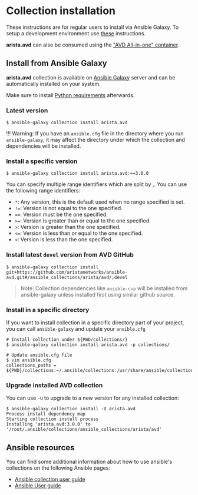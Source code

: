 # Collection installation

These instructions are for regular users to install via Ansible Galaxy. To setup a development environment use [these](../contribution/setup-environment.md) instructions.

__arista.avd__ can also be consumed using the ["AVD All-in-one" container](https://github.com/arista-netdevops-community/avd-all-in-one-container).

## Install from Ansible Galaxy

__arista.avd__ collection is available on [Ansible Galaxy](https://galaxy.ansible.com/arista/avd) server and can be automatically installed on your system.

Make sure to install [Python requirements](requirements.md#additional-python-libraries-required) afterwards.

### Latest version

```shell
$ ansible-galaxy collection install arista.avd
```
!!! Warning: If you have an `ansible.cfg` file in the directory where you run `ansible-galaxy`, it may affect the directory under which the collection and dependencies will be installed.

### Install a specific version

```shell
$ ansible-galaxy collection install arista.avd:==3.0.0
```

You can specify multiple range identifiers which are split by ,. You can use the following range identifiers:

- `*`: Any version, this is the default used when no range specified is set.
- `!=`: Version is not equal to the one specified.
- `==`: Version must be the one specified.
- `>=`: Version is greater than or equal to the one specified.
- `>`: Version is greater than the one specified.
- `<=`: Version is less than or equal to the one specified.
- `<`: Version is less than the one specified.

### Install latest `devel` version from AVD GitHub

```shell
$ ansible-galaxy collection install git+https://github.com/aristanetworks/ansible-avd.git#/ansible_collections/arista/avd/,devel
```
> Note: Collection dependencies like `ansible-cvp` will be installed from ansible-galaxy unless installed first using similar github source.

### Install in a specific directory

If you want to install collection in a specific directory part of your project, you can call `ansible-galaxy` and update your `ansible.cfg`

```shell
# Install collection under ${PWD/collections/}
$ ansible-galaxy collection install arista.avd -p collections/

# Update ansible.cfg file
$ vim ansible.cfg
collections_paths = ${PWD}/collections:~/.ansible/collections:/usr/share/ansible/collections
```

### Upgrade installed AVD collection

You can use `-U` to upgrade to a new version for any installed collection:

```shell
$ ansible-galaxy collection install -U arista.avd
Process install dependency map
Starting collection install process
Installing 'arista.avd:3.0.0' to '/root/.ansible/collections/ansible_collections/arista/avd'
```

## Ansible resources

You can find some additional information about how to use ansible's collections on the following Ansible pages:

- [Ansible collection user guide](https://docs.ansible.com/ansible/latest/user_guide/collections_using.html)
- [Ansible User guide](https://docs.ansible.com/ansible/latest/user_guide/index.html)
